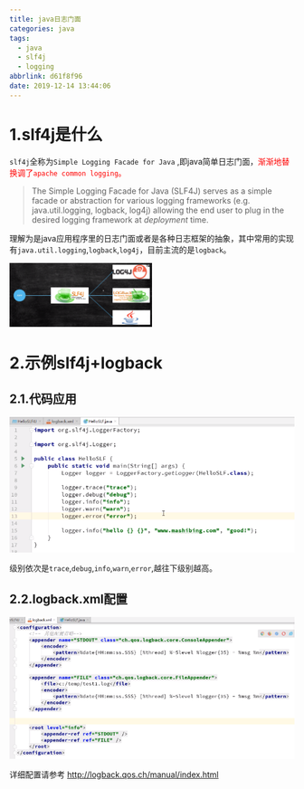 ```yaml
---
title: java日志门面
categories: java
tags:
  - java
  - slf4j
  - logging
abbrlink: d61f8f96
date: 2019-12-14 13:44:06
---
```




# 1.slf4j是什么

`slf4j`全称为`Simple Logging Facade for Java` ,即java简单日志门面，<font color=red>渐渐地替换调了`apache common logging`。</font>

> The Simple Logging Facade for Java (SLF4J) serves as a simple facade or abstraction for various logging frameworks (e.g. java.util.logging, logback, log4j) allowing the end user to plug in the desired logging framework at *deployment* time.

理解为是java应用程序里的日志门面或者是各种日志框架的抽象，其中常用的实现有`java.util.logging`,`logback`,`log4j`，目前主流的是`logback`。
<!--more-->
<img src="/mb/images/slf4j/slf4j_framework.png" width="50%">

# 2.示例slf4j+logback

## 2.1.代码应用

![](/mb/images/slf4j/use.png)

级别依次是`trace`,`debug`,`info`,`warn`,`error`,越往下级别越高。

## 2.2.logback.xml配置

![](/mb/images/slf4j/logback.xml.png)

详细配置请参考 http://logback.qos.ch/manual/index.html